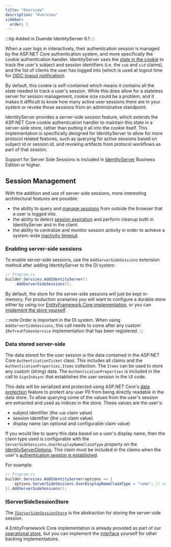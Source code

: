 ```yaml
---
title: "Overview"
description: "Overview"
sidebar:
  order: 1
---
```


:::tip
Added in Duende IdentityServer 6.1
:::

When a user logs in interactively, their authentication session is managed by the ASP.NET Core authentication system,
and more specifically the cookie authentication handler.
IdentityServer uses
the [state in the cookie](/identityserver/v7/ui/login/session#well-known-claims-issued-from-the-login-page) to track the
user's subject and session identifiers (i.e. the `sub` and `sid` claims), and the list of clients the user has logged
into (which is used at logout time for [OIDC logout notification](/identityserver/v7/ui/logout/notification)).

By default, this cookie is self-contained which means it contains all the state needed to track a user's session.
While this does allow for a stateless server for session management, cookie size could be a problem, and it makes it
difficult to know how many active user sessions there are in your system or revoke those sessions from an administrative
standpoint.

IdentityServer provides a server-side session feature, which extends the ASP.NET Core cookie authentication handler to
maintain this state in a server-side store, rather than putting it all into the cookie itself.
This implementation is specifically designed for IdentityServer to allow for more protocol related features, such as
querying for active sessions based on subject id or session id, and revoking artifacts from protocol workflows as part
of that session.

Support for Server Side Sessions is included in [IdentityServer](https://duendesoftware.com/products/identityserver)
Business Edition or higher.

## Session Management

With the addition and use of server-side sessions, more interesting architectural features are possible:

* the ability to query and [manage sessions](session_management) from outside the browser that a user is logged into.
* the ability to detect [session expiration](session_expiration) and perform cleanup both in IdentityServer and
  in the client.
* the ability to centralize and monitor session activity in order to achieve a
  system-wide [inactivity timeout](inactivity_timeout).

### Enabling server-side sessions

To enable server-side sessions, use the `AddServerSideSessions` extension method after adding IdentityServer to the DI
system:

```cs
// Program.cs
builder.Services.AddIdentityServer()
    .AddServerSideSessions();
```

By default, the store for the server-side sessions will just be kept in-memory.
For production scenarios you will want to configure a durable store either by using
our [EntityFramework Core implementation](/identityserver/v7/data/ef#operational-store), or you
can [implement the store yourself](/identityserver/v7/reference/stores/server_side_sessions).

:::note
Order is important in the DI system.
When using `AddServerSideSessions`, this call needs to come after any custom `IRefreshTokenService` implementation that
has been registered.
:::

### Data stored server-side

The data stored for the user session is the data contained in the ASP.NET Core `AuthenticationTicket` class. This
includes
all claims and the `AuthenticationProperties.Items` collection. The `Items` can be used to store any custom (string)
data. The `AuthenticationProperties` is included in the call to `SignInAsync` that establishes the user session in the
UI code.

This data will be serialized and protected using ASP.NET
Core's [data protection](/identityserver/v7/deployment#data-protection-keys) feature to protect any user PII from being
directly readable in the data store.
To allow querying some of the values from the user's session are extracted and used as indices in the store. These
values are the user's:

* subject identifier (the `sub` claim value)
* session identifier (the `sid` claim value)
* display name (an optional and configurable claim value)

If you would like to query this data based on a user's display name, then the claim type used is configurable with the
`ServerSideSessions.UserDisplayNameClaimType` property on
the [IdentityServerOptions](/identityserver/v7/reference/options#authentication).
This claim must be included in the claims when the
user's [authentication session is established](/identityserver/v7/ui/login/session).

For example:

```cs
// Program.cs
builder.Services.AddIdentityServer(options => {
    options.ServerSideSessions.UserDisplayNameClaimType = "name"; // or "email" perhaps
}).AddServerSideSessions();
```

### IServerSideSessionStore

The [`IServerSideSessionStore`](/identityserver/v7/reference/stores/server_side_sessions) is the abstraction for storing
the server-side session.

A EntityFramework Core implementation is already provided as part of
our [operational store](/identityserver/v7/data/ef#operational-store), but you can implement
the [interface](/identityserver/v7/reference/stores/server_side_sessions) yourself for other backing implementations.
